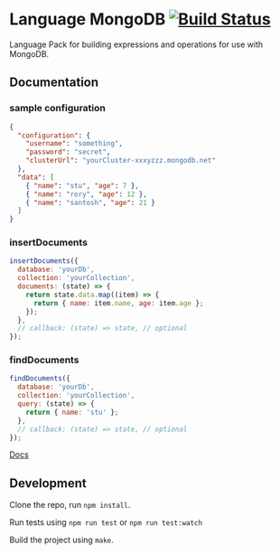 # Language MongoDB [![Build Status](https://travis-ci.org/OpenFn/language-mongodb.svg?branch=master)](https://travis-ci.org/OpenFn/language-mongodb)

Language Pack for building expressions and operations for use with MongoDB.

## Documentation

### sample configuration

```json
{
  "configuration": {
    "username": "something",
    "password": "secret",
    "clusterUrl": "yourCluster-xxxyzzz.mongodb.net"
  },
  "data": [
    { "name": "stu", "age": 7 },
    { "name": "rory", "age": 12 },
    { "name": "santosh", "age": 21 }
  ]
}
```

### insertDocuments

```js
insertDocuments({
  database: 'yourDb',
  collection: 'yourCollection',
  documents: (state) => {
    return state.data.map((item) => {
      return { name: item.name, age: item.age };
    });
  },
  // callback: (state) => state, // optional
});
```

### findDocuments

```js
findDocuments({
  database: 'yourDb',
  collection: 'yourCollection',
  query: (state) => {
    return { name: 'stu' };
  },
  // callback: (state) => state, // optional
});
```

[Docs](docs/index)

## Development

Clone the repo, run `npm install`.

Run tests using `npm run test` or `npm run test:watch`

Build the project using `make`.
